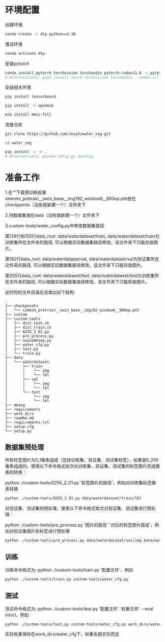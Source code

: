 # **环境配置**

创建环境

```bash
conda create -n dtp python==3.10
```

激活环境

```bash
conda activate dtp
```

安装pytorch

```bash
conda install pytorch torchvision torchaudio pytorch-cuda=11.6 -c pytorch -c nvidia
# Alternatively: pip3 install torch torchvision torchaudio --index-url https://download.pytorch.org/whl/cu116
```
安装相关环境

```bash
pip install tensorboard
```

```bash
pip install -U openmim
```

```bash
mim install mmcv-full
```


克隆仓库

```bash
git clone https://github.com/Joujh/water_seg.git
```

```bash
cd water_seg
```

```bash
pip install -v -e .
# Alternatively: python setup.py develop
```


# **准备工作**

1.在“”下载预训练权重simmim_pretrain__swin_base__img192_window6__800ep.pth放在checkpoints（没有就新建一个）文件夹下

2.将数据集放在data（没有就新建一个）文件夹下

3.custom-tools/water_config.py中修改数据集路径

第128行和155行data_root: data/waterdataset/train, data/waterdataset/train为训练集所在文件夹的路径, 可以根据实际数据集路径修改。该文件夹下只能存放图片。

第182行data_root: data/waterdataset/val, data/waterdataset/val为验证集所在文件夹的路径, 可以根据实际数据集路径修改。该文件夹下只能存放图片。

第205行data_root: data/waterdataset/test, data/waterdataset/test为训练集所在文件夹的路径, 可以根据实际数据集路径修改。该文件夹下只能存放图片。


此时你的文件目录应该类似如下结构:

```plaintext
.
├── checkpoints
|   └── simmim_pretrain__swin_base__img192_window6__800ep.pth
├── custom
├── custom-tools
│   ├── dist_test.sh
│   ├── dist_train.sh
│   ├── 0255_2_01.py
│   ├── pre_process.py
│   ├── swin2mmseg.py
│   ├── water_cfg.py
│   ├── test.py
│   └── train.py
├── data
│   └── waterdataset
│       ├── train
│       |    └── img
│       |    └── lbl
│       ├── val
│       |    └── img
│       |    └── lbl
│       └── test
│            └── img
│            └── lbl
├── mmseg
├── requirements
├── work_dirs
├── readme.md
├── requirements.txt
├── setup.cfg
└── setup.py
```

## 数据集预处理

所有标签图片为0_1像素组成（包括训练集、验证集、测试集标签），如果是0_255像素组成的，使用以下命令格式依次对训练集、验证集、测试集的标签图片完成像素的转换：

python ./custom-tools/0255_2_01.py '标签图片的路径'，例如对训练集标签像素转换


```bash
python ./custom-tools/0255_2_01.py data/waterdataset/train/lbl
```

对验证集、测试集的预处理，使用以下命令格式依次对验证集、测试集进行预处理：

python ./custom-tools/pre_process.py '图片的路径' '对应的标签图片路径'，例如对验证集图片和标签进行预处理


```bash
python ./custom-tools/pre_process.py data/waterdataset/val/img data/waterdataset/val/lbl
```

## 训练

训练命令格式为:
python ./custom-tools/train.py '配置文件'，例如

```bash
python ./custom-tools/train.py custom-tools/water_cfg.py
```


## 测试
测试命令格式为:
python ./custom-tools/test.py '配置文件' '权重文件' --eval mIoU，例如


```bash
python ./custom-tools/test.py custom-tools/water_cfg.py work_dirs/water_cfg/best_mIoU_iter.pth --eval mIoU
```
实际权重保存在work_dirs/water_cfg下，权重名按实际而定


